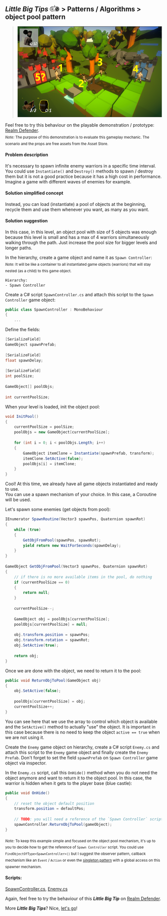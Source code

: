 ## _**Little Big Tips**_ ![Joystick](https://raw.githubusercontent.com/alissin/alissin.github.io/master/images/joystick.png) > Patterns / Algorithms > object pool pattern

> ![Realm Defender](./../../_images/realm_defender/object-pool.png)

Feel free to try this behaviour on the playable demonstration / prototype: [Realm Defender](https://simmer.io/@alissin/realm-defender).<br/>
<sub>_Note:_ The purpose of this demonstration is to evaluate this gameplay mechanic. The scenario and the props are free assets from the Asset Store.</sub>

#### Problem description
It's necessary to spawn infinite enemy warriors in a specific time interval. You could use `Instantiate()` and `Destroy()` methods to spawn / destroy them but it is not a good practice because it has a high cost in performance. Imagine a game with different waves of enemies for example.

#### Solution simplified concept
Instead, you can load (instantiate) a pool of objects at the beginning, recycle them and use them whenever you want, as many as you want.

#### Solution suggestion
In this case, in this level, an object pool with size of 5 objects was enough because this level is small and has a max of 4 warriors simultaneously walking through the path. Just increase the pool size for bigger levels and longer paths.

In the hierarchy, create a game object and name it as `Spawn Controller`:<br/>
<sub>_Note:_ It will be like a container to all instantiated game objects (warriors) that will stay nested (as a child) to this game object.</sub>

```
Hierarchy:
- Spawn Controller
```

Create a C# script `SpawnController.cs` and attach this script to the `Spawn Controller` game object:

```csharp
public class SpawnController : MonoBehaviour
{
    ...
```

Define the fields:

```csharp
[SerializeField]
GameObject spawnPrefab;

[SerializeField]
float spawnDelay;

[SerializeField]
int poolSize;

GameObject[] poolObjs;

int currentPoolSize;
```

When your level is loaded, init the object pool:

```csharp
void InitPool()
{
    currentPoolSize = poolSize;
    poolObjs = new GameObject[currentPoolSize];

    for (int i = 0; i < poolObjs.Length; i++)
    {
        GameObject itemClone = Instantiate(spawnPrefab, transform);
        itemClone.SetActive(false);
        poolObjs[i] = itemClone;
    }
}
```

Cool! At this time, we already have all game objects instantiated and ready to use.<br/>
You can use a spawn mechanism of your choice. In this case, a Coroutine will be used.

Let's spawn some enemies (get objects from pool):

```csharp
IEnumerator SpawnRoutine(Vector3 spawnPos, Quaternion spawnRot)
{
    while (true)
    {
        GetObjFromPool(spawnPos, spawnRot);
        yield return new WaitForSeconds(spawnDelay);
    }
}

GameObject GetObjFromPool(Vector3 spawnPos, Quaternion spawnRot)
{
    // if there is no more available items in the pool, do nothing
    if (currentPoolSize == 0)
    {
        return null;
    }

    currentPoolSize--;

    GameObject obj = poolObjs[currentPoolSize];
    poolObjs[currentPoolSize] = null;

    obj.transform.position = spawnPos;
    obj.transform.rotation = spawnRot;
    obj.SetActive(true);

    return obj;
}
```

Once we are done with the object, we need to return it to the pool:

```csharp
public void ReturnObjToPool(GameObject obj)
{
    obj.SetActive(false);

    poolObjs[currentPoolSize] = obj;
    currentPoolSize++;
}
```

You can see here that we use the array to control which object is available and the `SetActive()` method to actually "use" the object. It is important in this case because there is no need to keep the object `active == true` when we are not using it.

Create the `Enemy` game object on hierarchy, create a C# script `Enemy.cs` and attach this script to the `Enemy` game object and finally create the `Enemy Prefab`. Don't forget to set the field `spawnPrefab` on `Spawn Controller` game object via inspector.

In the `Enemy.cs` script, call this `OnHide()` method when you do not need the object anymore and want to return it to the object pool. In this case, the warrior is hidden when it gets to the player base (blue castle):

```csharp
public void OnHide()
{
    // reset the object default position
    transform.position = defaultPos;

    // TODO: you will need a reference of the `Spawn Controller` script
    spawnController.ReturnObjToPool(gameObject);
}
```

<sub>_Note:_ To keep this example simple and focused on the object pool mechanism, it's up to you to decide how to get the reference of `Spawn Controller` script. You could use `FindObjectOfType<SpawnController>()` but I suggest the observer pattern, callback mechanism like an `Event` / `Action` or even the [singleton pattern](../singleton) with a global access on this spawner mechanism.</sub>

#### Scripts:
[SpawnController.cs](./SpawnController.cs), [Enemy.cs](./Enemy.cs)

Again, feel free to try the behaviour of this _**Little Big Tip**_ on [Realm Defender](https://simmer.io/@alissin/realm-defender).

More _**Little Big Tips**_? Nice, [let's go](https://github.com/alissin/little-big-tips)!